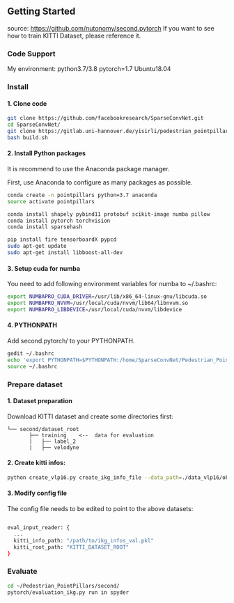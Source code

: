 ## Getting Started

source: https://github.com/nutonomy/second.pytorch
If you want to see how to train KITTI Dataset, please reference it.

### Code Support

My environment: python3.7/3.8 pytorch=1.7 Ubuntu18.04

### Install

#### 1. Clone code

```bash
git clone https://github.com/facebookresearch/SparseConvNet.git
cd SparseConvNet/
git clone https://gitlab.uni-hannover.de/yisirli/pedestrian_pointpillars-private.git
bash build.sh
```

#### 2. Install Python packages

It is recommend to use the Anaconda package manager.

First, use Anaconda to configure as many packages as possible.
```bash
conda create -n pointpillars python=3.7 anaconda
source activate pointpillars

conda install shapely pybind11 protobuf scikit-image numba pillow
conda install pytorch torchvision
conda install sparsehash 

pip install fire tensorboardX pypcd
sudo apt-get update
sudo apt-get install libboost-all-dev
```

#### 3. Setup cuda for numba

You need to add following environment variables for numba to ~/.bashrc:

```bash
export NUMBAPRO_CUDA_DRIVER=/usr/lib/x86_64-linux-gnu/libcuda.so
export NUMBAPRO_NVVM=/usr/local/cuda/nvvm/lib64/libnvvm.so
export NUMBAPRO_LIBDEVICE=/usr/local/cuda/nvvm/libdevice
```

#### 4. PYTHONPATH

Add second.pytorch/ to your PYTHONPATH.
```bash
gedit ~/.bashrc
echo 'export PYTHONPATH=$PYTHONPATH:/home/SparseConvNet/Pedestrian_PointPillars '>>.bashrc
source ~/.bashrc
```

### Prepare dataset

#### 1. Dataset preparation

Download KITTI dataset and create some directories first:

```plain
└── second/dataset_root
       ├── training    <--  data for evaluation
       |   ├── label_2
       |   ├── velodyne

```


#### 2. Create kitti infos:

```bash
python create_vlp16.py create_ikg_info_file --data_path=./data_vlp16/object --reduce=False
```


#### 3. Modify config file

The config file needs to be edited to point to the above datasets:

```bash

eval_input_reader: {
  ...
  kitti_info_path: "/path/to/ikg_infos_val.pkl"
  kitti_root_path: "KITTI_DATASET_ROOT"
}
```




### Evaluate


```bash
cd ~/Pedestrian_PointPillars/second/
pytorch/evaluation_ikg.py run in spyder
```


